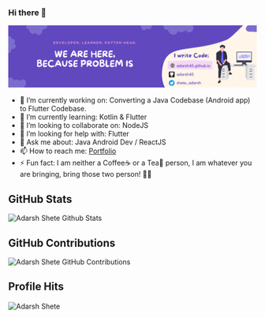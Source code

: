 ### Hi there 👋

![Profile Banner Image](https://raw.githubusercontent.com/adarsh45/adarsh45/main/I%20write%20code.png)


- 🔭 I’m currently working on: Converting a Java Codebase (Android app) to Flutter Codebase.
- 🌱 I’m currently learning: Kotlin & Flutter
- 👯 I’m looking to collaborate on: NodeJS
- 🤔 I’m looking for help with: Flutter
- 💬 Ask me about: Java Android Dev / ReactJS
- 📫 How to reach me: [Portfolio](https://adarsh45.github.io)
- ⚡ Fun fact: I am neither a Coffee☕ or a Tea🍵 person, I am whatever you are bringing, bring those two person! 🙋‍♂️

## GitHub Stats
![Adarsh Shete Github Stats](https://github-readme-stats.vercel.app/api?username=adarsh45&show_icons=true&theme=tokyonight)

## GitHub Contributions
![Adarsh Shete GitHub Contributions](https://github-readme-streak-stats.herokuapp.com/?user=adarsh45)

## Profile Hits
<img align="Center" src="https://profile-counter.glitch.me/adarsh45/count.svg" alt="Adarsh Shete" />
